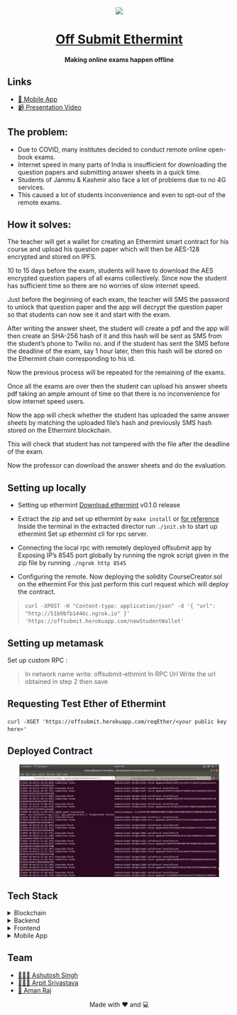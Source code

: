 <p align="center"><img src="https://user-images.githubusercontent.com/42104907/92333400-ccd37600-f0a2-11ea-96d8-08cb2b73a1a9.png" align="center" width="450"></p>
<a href=""><h1 align="center">Off Submit Ethermint</h1></a>
<h4 align="center">Making online exams happen offline</h4>

## Links

- [📱 Mobile App](./app_1.0.2.apk)
- [📹 Presentation Video](https://drive.google.com/file/d/18ilqagF6-qLHF-YP5sV5GT4aETjwYpJ9/view?usp=sharing)

## The problem:

- Due to COVID, many institutes decided to conduct remote online open-book exams.
- Internet speed in many parts of India is insufficient for downloading the question papers and submitting answer sheets in a quick time.
- Students of Jammu & Kashmir also face a lot of problems due to no 4G services.
- This caused a lot of students inconvenience and even to opt-out of the remote exams.

## How it solves:

The teacher will get a wallet for creating an Ethermint smart contract for his course and upload his question paper which will then be AES-128 encrypted and stored on IPFS.

10 to 15 days before the exam, students will have to download the AES encrypted question papers of all exams collectively. Since now the student has sufficient time so there are no worries of slow internet speed.

Just before the beginning of each exam, the teacher will SMS the password to unlock that question paper and the app will decrypt the question paper so that students can now see it and start with the exam.

After writing the answer sheet, the student will create a pdf and the app will then create an SHA-256 hash of it and this hash will be sent as SMS from the student’s phone to Twilio no. and if the student has sent the SMS before the deadline of the exam, say 1 hour later, then this hash will be stored on the Ethermint chain corresponding to his id.

Now the previous process will be repeated for the remaining of the exams.

Once all the exams are over then the student can upload his answer sheets pdf taking an ample amount of time so that there is no inconvenience for slow internet speed users.

Now the app will check whether the student has uploaded the same answer sheets by matching the uploaded file’s hash and previously SMS hash stored on the Ethermint blockchain.

This will check that student has not tampered with the file after the deadline of the exam.

Now the professor can download the answer sheets and do the evaluation.

## Setting up locally

- Setting up ethermint [Download ethermint](https://github.com/ChainSafe/ethermint/archive/v0.1.0.zip) v0.1.0 release

- Extract the zip and set up ethermint by `make install` or [for reference](https://docs.ethermint.zone/quickstart/installation.html) Inside the terminal in the extracted director run `./init.sh` to start up ethermint Set up ethermint cli for rpc server.

- Connecting the local rpc with remotely deployed offsubmit app by Exposing IP’s 8545 port globally by running the ngrok script given in the zip file by running `./ngrok http 8545`

- Configuring the remote. Now deploying the solidity CourseCreator.sol on the ethermint For this just perform this curl request which will deploy the contract.

> `curl -XPOST -H "Content-type: application/json" -d '{ "url": "http://51b9bfb1446c.ngrok.io" }' 'https://offsubmit.herokuapp.com/newStudentWallet'`

## Setting up metamask

Set up custom RPC :

> In network name write: offsubmit-ethmint In RPC Url
> Write the url obtained in step 2 then save

## Requesting Test Ether of Ethermint

`curl -XGET 'https://offsubmit.herokuapp.com/reqEther/<your public key here>'`

## Deployed Contract

<p align="center"><img src="./contract_deployed.png" align="center" width="450"></p>

## Tech Stack

<details>
	<summary>Blockchain</summary>
		<ul>
			<li>Ethermint</li>
		  <li>Solidity</li>
		</ul>
</details>

<details>
	<summary>Backend</summary>
		<ul>
			<li>Node.js</li>
			<li>Twilio SMS API</li>
		  <li>Web3j</li>
		</ul>
</details>

<details>
	<summary>Frontend</summary>
		<ul>
			<li>React</li>
			<li>Web3.js</li>
		</ul>
</details>

<details>
	<summary>Mobile App</summary>
		<ul>
			<li>Flutter</li>
			<li>Crypto</li>
		</ul>
</details>

## Team

- [ 👨🏻‍💻 Ashutosh Singh](https://github.com/thecodepapaya)
- [ 👨🏻‍🎓 Arpit Srivastava](https://github.com/fuzious)
- [ 🌊 Aman Raj](https://github.com/AmanRaj1608)

<p align="center"> Made with ❤️ and 💻</p>
